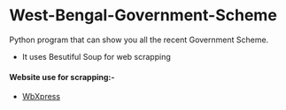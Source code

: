 # West-Bengal-Government-Scheme


Python program that can show you all the recent Government Scheme.

  - It uses Besutiful Soup for web scrapping
#### Website use for scrapping:-

  - [WbXpress](https://wbxpress.com/schemes/)
